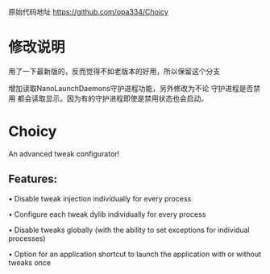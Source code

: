 原始代码地址
https://github.com/opa334/Choicy

# 修改说明

用了一下最新版的，反而觉得不如老版本的好用，所以保留这个分支

增加读取NanoLaunchDaemons守护进程功能，另外修改为不论 守护进程是否禁用 都会读取显示。因为有的守护进程即使是禁用状态也会启动。


# Choicy

An advanced tweak configurator!

## Features:
• Disable tweak injection individually for every process

• Configure each tweak dylib individually for every process

• Disable tweaks globally (with the ability to set exceptions for individual processes)

• Option for an application shortcut to launch the application with or without tweaks once